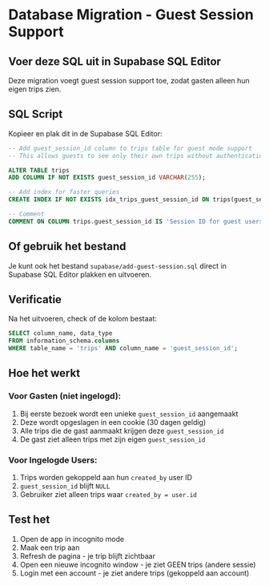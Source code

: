 # Database Migration - Guest Session Support

## Voer deze SQL uit in Supabase SQL Editor

Deze migration voegt guest session support toe, zodat gasten alleen hun eigen trips zien.

## SQL Script

Kopieer en plak dit in de Supabase SQL Editor:

```sql
-- Add guest_session_id column to trips table for guest mode support
-- This allows guests to see only their own trips without authentication

ALTER TABLE trips
ADD COLUMN IF NOT EXISTS guest_session_id VARCHAR(255);

-- Add index for faster queries
CREATE INDEX IF NOT EXISTS idx_trips_guest_session_id ON trips(guest_session_id);

-- Comment
COMMENT ON COLUMN trips.guest_session_id IS 'Session ID for guest users to track their trips without authentication';
```

## Of gebruik het bestand

Je kunt ook het bestand `supabase/add-guest-session.sql` direct in Supabase SQL Editor plakken en uitvoeren.

## Verificatie

Na het uitvoeren, check of de kolom bestaat:

```sql
SELECT column_name, data_type
FROM information_schema.columns
WHERE table_name = 'trips' AND column_name = 'guest_session_id';
```

## Hoe het werkt

### Voor Gasten (niet ingelogd):
1. Bij eerste bezoek wordt een unieke `guest_session_id` aangemaakt
2. Deze wordt opgeslagen in een cookie (30 dagen geldig)
3. Alle trips die de gast aanmaakt krijgen deze `guest_session_id`
4. De gast ziet alleen trips met zijn eigen `guest_session_id`

### Voor Ingelogde Users:
1. Trips worden gekoppeld aan hun `created_by` user ID
2. `guest_session_id` blijft `NULL`
3. Gebruiker ziet alleen trips waar `created_by = user.id`

## Test het

1. Open de app in incognito mode
2. Maak een trip aan
3. Refresh de pagina - je trip blijft zichtbaar
4. Open een nieuwe incognito window - je ziet GEEN trips (andere sessie)
5. Login met een account - je ziet andere trips (gekoppeld aan account)
